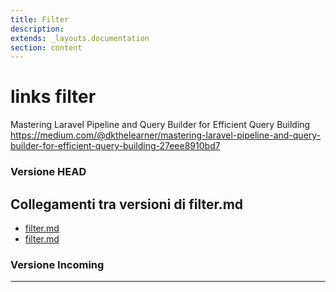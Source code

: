 ```yaml
---
title: Filter
description: 
extends: _layouts.documentation
section: content
---
```


# links filter

Mastering Laravel Pipeline and Query Builder for Efficient Query Building
https://medium.com/@dkthelearner/mastering-laravel-pipeline-and-query-builder-for-efficient-query-building-27eee8910bd7
### Versione HEAD


## Collegamenti tra versioni di filter.md
* [filter.md](../../../Xot/docs/actions/filter.md)
* [filter.md](../../../Xot/docs/links/filter.md)


### Versione Incoming


---

